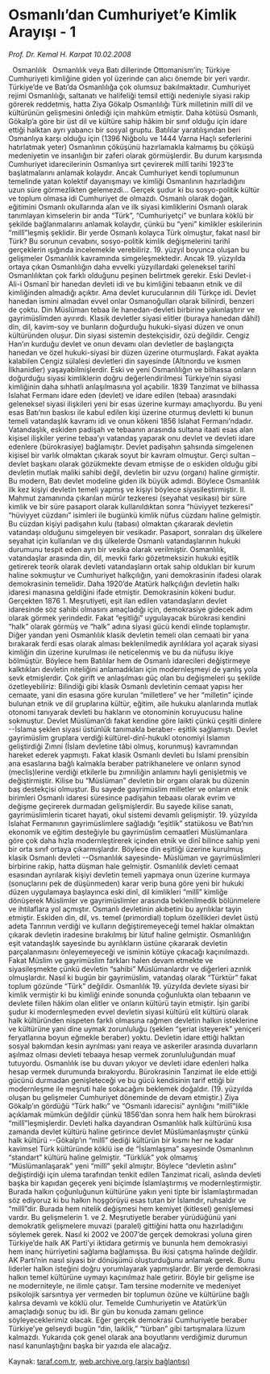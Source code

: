 # Osmanlı’dan Cumhuriyet’e Kimlik Arayışı - 1

*Prof. Dr. Kemal H. Karpat 10.02.2008*

<div class="yazi"> 
Osmanlılık
 
Osmanlılık veya Batı dillerinde Ottomanism’in; Türkiye Cumhuriyeti kimliğine giden yol üzerinde can alıcı önemde bir yeri vardır. Türkiye’de ve Batı’da Osmanlılığa çok olumsuz bakılmaktadır. Cumhuriyet rejimi Osmanlılığı, saltanatı ve halifeliği temsil ettiği nedeniyle siyasi rakip görerek reddetmiş, hatta Ziya Gökalp Osmanlılığı Türk milletinin millî dil ve kültürünün gelişmesini önlediği için mahkûm etmiştir. Daha kötüsü Osmanlı, Gökalp’a göre bir üst dil ve kültüre sahip hâkim bir sınıf olduğu için idare ettiği halktan ayrı yabancı bir sosyal gruptu. Batılılar yaratılışından beri Osmanlıya karşı olduğu için (1396 Niğbolu ve 1444 Varna Haçlı seferlerini hatırlatmak yeter) Osmanlının çöküşünü hazırlamakla kalmamış bu çöküşü medeniyetin ve insanlığın bir zaferi olarak görmüşlerdir. Bu durum karşısında Cumhuriyet idarecilerinin Osmanlıya sırt çevirerek millî tarihi 1923’te başlatmalarını anlamak kolaydır. Ancak Cumhuriyet kendi toplumunun temelinde yatan kolektif dayanışmayı ve kimliği Osmanlının hazırladığını uzun süre görmezlikten gelemezdi... Gerçek şudur ki bu sosyo-politik kültür ve toplum olmasa idi Cumhuriyet de olmazdı. Osmanlı olarak doğan, eğitimini Osmanlı okullarında alan ve ilk siyasi kimliklerini Osmanlı olarak tanımlayan kimselerin bir anda “Türk”, “Cumhuriyetçi” ve bunlara köklü bir şekilde bağlanmalarını anlamak kolaydır, çünkü bu “yeni” kimlikler eskilerinin “millî”leşmiş şeklidir.
Bir yerde Osmanlı kolayca Türk olmuştur, fakat nasıl bir Türk? Bu sorunun cevabını, sosyo-politik kimlik değişmelerini tarihî gerçeklerin ışığında incelemekle verebiliriz. 19. yüzyıl boyunca oluşan bu gelişmeler Osmanlılık kavramında simgeleşmektedir. Ancak 19. yüzyılda ortaya çıkan Osmanlılığın daha evvelki yüzyıllardaki geleneksel tarihî Osmanlılıktan çok farklı olduğunu peşinen belirtmek gerekir. Eski Devlet-i Ali-i Osmanî bir hanedan devleti idi ve bu kimliğini tebaanın etnik ve dil kimliğinden almadığı açıktır. Ama devlet kurucularının dili Türkçe idi. Devlet hanedan ismini almadan evvel onlar Osmanoğulları olarak bilinirdi, benzeri de çoktu. Din Müslüman tebaa ile hanedan-devleti birbirine yakınlaştırır ve gayrimüslimden ayırırdı. Klasik devletler siyasi elitler (buraya hanedan dâhil) din, dil, kavim-soy ve bunların doğurduğu hukuki-siyasi düzen ve onun kültüründen oluşur. Din siyasi sistemin destekçisidir, özü değildir. Cengiz Han’ın kurduğu devlet ve onun devamı olan devletler de başlangıçta hanedan ve özel hukuki-siyasi bir düzen üzerine oturmuşlardı. Fakat ayakta kalabilen Cengiz sülalesi devletleri din sayesinde (Altınordu ve kısmen İlkhanidler) yaşayabilmişlerdir. Eski ve yeni Osmanlılığın ve bilhassa onların doğurduğu siyasi kimliklerin doğru değerlendirilmesi Türkiye’nin siyasi kimliğinin daha sıhhatli anlaşılmasına yol açabilir. 1839 Tanzimat ve bilhassa Islahat Fermanı idare eden (devlet) ve idare edilen (tebaa) arasındaki geleneksel siyasi ilişkileri yeni bir esas üzerine kurmayı amaçlıyordu. Bu yeni esas Batı’nın baskısı ile kabul edilen kişi üzerine oturmuş devletti ki bunun temeli vatandaşlık kavramı idi ve onun kökeni 1856 Islahat Fermanı’ndadır. Vatandaşlık, eskiden padişah ve tebaanın arasında sultana itaati esas alan kişisel ilişkiler yerine tebaa’yı vatandaş yaparak onu devlet ve devleti idare edenlere (bürokrasiye) bağlamıştır. Devlet padişahın şahsında simgelenen kişisel bir varlık olmaktan çıkarak soyut bir kavram olmuştur. Gerçi sultan –devlet başkanı olarak gözükmekte devam etmişse de o eskiden olduğu gibi devletin mutlak maliki sahibi değil, devletin bir uzvu (organı) haline girmiştir. Bu modern, Batı devlet modeline giden ilk büyük adımdı. Böylece Osmanlılık ilk kez kişiyi devletin temeli yapmış ve kişiyi böylece siyasileştirmiştir. II. Mahmut zamanında çıkarılan mürûr tezkeresi (seyahat vesikası) bir süre kimlik ve bir süre pasaport olarak kullanıldıktan sonra “hüviyyet tezkeresi” “hüviyyet cüzdanı” isimleri ile bugünkü kimlik nüfus cüzdanı haline gelmiştir. Bu cüzdan kişiyi padişahın kulu (tabası) olmaktan çıkararak devletin vatandaşı olduğunu simgeleyen bir vesikadır. Pasaport, sonraları dış ülkelere seyahat için kullanılan ve dış ülkelerde Osmanlı vatandaşlarının hukuki durumunu tespit eden ayrı bir vesika olarak verilmiştir. Osmanlılık, vatandaşlar arasında din, dil, mevkii farkı gözetmeksizin hukuki eşitlik getirerek teorik olarak devleti vatandaşların ortak sahip oldukları bir kurum haline sokmuştur ve Cumhuriyet halkçılığın, yani demokrasinin ifadesi olarak demokrasinin temelidir. Daha 1920’de Atatürk halkçılığın devletin halkı idaresi manasına geldiğini ifade etmiştir. Demokrasinin kökeni budur. Gerçekten 1876 1. Meşrutiyeti, eşit ilan edilen vatandaşların devlet idaresinde söz sahibi olmasını amaçladığı için, demokrasiye gidecek adım olarak görmek yerindedir. Fakat “eşitliği” uygulayacak bürokrasi kendini “halk” olarak görmüş ve “halk” adına siyasi gücü kendi elinde toplamıştır. Diğer yandan yeni Osmanlılık klasik devletin temeli olan cemaati bir yana bırakarak ferdi esas olarak alması beklenilmedik ayrılıklara yol açarak siyasi kimliğin din üzerine kurulması ile neticelenmiş ve bu da nüfusu ikiye bölmüştür. Böylece hem Batılılar hem de Osmanlı idarecileri değiştirmeye kalktıkları devletin niteliğini anlamadıkları için modernleşmeyi de yanlış yola sevk etmişlerdir. Çok girift ve anlaşılması güç olan bu değişmeleri şu şekilde özetleyebiliriz:
Bilindiği gibi klasik Osmanlı devletinin cemaat yapısı her cemaate, yani din esasına göre kurulan “milletlere” ve her “milletin” içinde bulunan etnik ve dil gruplarına kültür, eğitim, aile hukuku alanlarında mutlak otonomi tanıyarak devleti bu hakların ve otonominin koruyucusu haline sokmuştur. Devlet Müslüman’dı fakat kendine göre laikti çünkü çeşitli dinlere --İslama şeklen siyasi üstünlük tanımakla beraber- eşitlik sağlamıştı.
Devlet gayrimüslim gruplara verdiği kültürel-dinî-hukukî otonomiyi İslamın geliştirdiği Zımni (İslam devletine tâbi olmuş, korunmuş) kavramından hareket ederek yapmıştı. Fakat klasik Osmanlı devleti bu İslami prensibin ana esaslarına bağlı kalmakla beraber patrikhanelere ve onların synod (meclis)lerine verdiği etkilerle bu zımniliğin anlamını hayli genişletmiş ve değiştirmiştir. Kilise bu “Müslüman” devletin bir organı olarak bu düzenin baş destekçisi olmuştur. Bu sayede gayrimüslim milletler ve onların etnik birimleri Osmanlı idaresi süresince padişahın tebaası olarak evrim ve değişme geçirerek durmadan gelişmişlerdir. Bu sayede kilise sanatı, gayrimüslimlerin ticaret hayati, okul sistemi devamlı gelişmiştir. 19. yüzyılda Islahat Fermanının gayrimüslimlere sağladığı “eşitlik” statükosu ve Batı’nın ekonomik ve eğitim desteğiyle bu gayrimüslim cemaatleri Müslümanlara göre çok daha hızla modernleştirerek içinden etnik ve dinî bilince sahip yeni bir orta sınıf ortaya çıkarmışlardır. Böylece din eşitliği üzerine kurulmuş klasik Osmanlı devleti --Osmanlılık sayesinde- Müslüman ve gayrimüslimleri birbirine rakip, hatta düşman hale gelmiştir. Osmanlılık devleti cemaat esasından ayrılarak kişiyi devletin temeli yapmaya onun üzerine kurmaya (sonuçlarını pek de düşünmeden) karar verip buna göre yeni bir hukuki düzen uygulamaya başlayınca eski dinî, dil kimlikleri “millî” kimliğe dönüşerek Müslimler ve gayrimüslimler arasında beklenilmedik bölünmelere ve ihtilaflara yol açmıştır. Osmanlı devletinin akıbetini bu ayrılıklar tayin etmiştir. Eskiden din, dil, vs. temel (primordial) toplum özellikleri devlet üstü adeta Tanrının verdiği ve kulların değiştiremeyeceği temel haklar olmaktan çıkarak devletin iradesine bırakılmış bir lütuf haline gelmiştir. Osmanlılığın eşit vatandaşlık sayesinde bu ayrılıkların üstüne çıkararak devletin parçalanmasını önleyemeyeceği ve isminin kötüye çıkacağı kaçınılmazdı. Fakat Müslim ve gayrimüslim farkları halen devam etmekte ve siyasileşmekte çünkü devletin “sahibi” Müslümanlardır ve diğerleri azınlık olmuşlardır. Nasıl ki bugün bir gayrimüslim, vatandaş olarak “Türktür” fakat toplum gözünde “Türk” değildir.
Osmanlılık 19. yüzyılda devlete siyasi bir kimlik vermiştir ki bu kimliği eninde sonunda çoğunlukta olan tebaanın ve devlete fiilen hâkim olan elitler ve onların kültürü tayin etmiştir. İşin garibi şudur ki modernleşmeden evvel devletin siyasi kültürü elit kültürü olarak halk kültüründen nispeten farklı olmasına rağmen devletin halkın isteklerine ve kültürüne yani dine uymak zorunluluğu (şeklen “şeriat isteyerek” yeniçeri feryatlarına boyun eğmekle beraber) yoktu. Devletin idare ettiği halktan sosyal bakımdan kesin ayrılması yani reaya ve askeriler arasında duvarların aşılmaz olması devleti tebaaya hesap vermek zorunluluğundan muaf tutuyordu. Osmanlılık ise bu duvarı yıkıyor ve devleti idare edenleri halka hesap vermek durumunda bırakıyordu. Bürokrasinin Tanzimat ile elde ettiği gücünü durmadan genişleteceği ve bu gücü kendisinin tarif ettiği bir modernleşme ile meşruti hale sokacağını beklemek doğaldır. (19. yüzyılda oluşan bu gelişmeler Cumhuriyet döneminde de devam etmiştir.)
Ziya Gökalp’ın gördüğü “Türk halkı” ve “Osmanlı idarecisi” ayrılığını “millî”likle açıklamak mümkün değildir çünkü 1856’dan sonra hem halk hem bürokrasi “millî”leşmişlerdir. Devleti halka dayandıran Osmanlılık halk kültürünü kısa zamanda devlet kültürü haline getirince devlet Müslümanlaşmıştır çünkü halk kültürü --Gökalp’ın “millî” dediği kültürün bir kısmı her ne kadar kavimsel Türk kültüründe köklü ise de “İslamlaşma” sayesinde Osmanlının “standart” kültürü haline gelmiştir. “Türklük” yok olmamış “Müslümanlaşarak” yeni “millî” şekil almıştır. Böylece “devletin aslını” değiştirdiği için ulema tarafından tenkit edilen Tanzimat ricali, aslında devleti başka bir kapıdan geçerek yeni biçimde İslamlaştırmış ve modernleştirmiştir. Burada halkın çoğunluğunun kültürüne yakın yeni tipte bir İslamlaştırmadan söz ediyoruz ki bu halkın hoşgörüyü esas tutan bir İslamdır, ruhsaldır ve “millî”dir. Burada hem nitelik değişmesi hem kemiyet (kitlesel) genişlemesi vardır. Bu gelişmelerin 1. ve 2. Meşrutiyetle beraber yürüdüğünü yani demokratik gelişmelere muvazi (paralel) gittiğini hatta onu hazırladığını söylemek gerek. Nasıl ki 2002 ve 2007’de gerçek demokrasi yoluna giren Türkiye’de halk AK Parti’yi iktidara getirmiş ve bununla hem demokrasiyi hem inanç hürriyetini sağlama bağlamışsa. Bu ikisi çatışma halinde değildir. AK Parti’nin nasıl siyasi bir dönüşümü oluşturduğunu anlamak gerek. Bunu liderler halkın isteğini doğru yorumlayarak yapmışlardır. Bir yerde demokrasi halkın temel kültürüne uymayı kaçınılmaz hale getirir. Böyle bir gelişme ise ne moderniteyle, ne ilimle çatışır. Tam tersine modernite ve medeniyet psikolojik sarsıntıya yer vermeden bir toplumun özüne ve kültürüne bağlı kalırsa devamlı ve köklü olur. Temelde Cumhuriyetin ve Atatürk’ün amaçladığı sonuç bu idi. Bir gün bu konuda zamanı gelince söyleyeceklerimiz olacak. Eğer gerçek demokrasi Cumhuriyetle beraber Türkiye’ye gelseydi bugün “din, laiklik,” “türban” gibi tartışmalara lüzum kalmazdı. Yukarıda çok genel olarak ana boyutlarını verdiğimiz durumun nasıl kanunlaştığını başka bir yazıda ele alacağız.</div>

Kaynak: [taraf.com.tr](http://www.taraf.com.tr:80/prof-dr-kemal-h-karpat/makale-osmanlidan-cumhuriyete-kimlik-arayisi-1.htm), [web.archive.org (arşiv bağlantısı)](http://web.archive.org/web/20100715071820/http://www.taraf.com.tr:80/prof-dr-kemal-h-karpat/makale-osmanlidan-cumhuriyete-kimlik-arayisi-1.htm)

